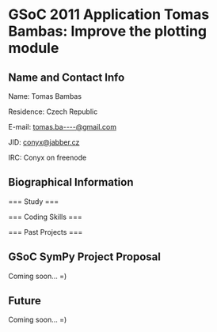 GSoC 2011 Application Tomas Bambas: Improve the plotting module
===============================================================

Name and Contact Info
---------------------

Name: Tomas Bambas

Residence: Czech Republic

E-mail: tomas.ba----@gmail.com

JID: conyx@jabber.cz

IRC: Conyx on freenode

Biographical Information
------------------------

=== Study ===

=== Coding Skills ===

=== Past Projects ===

GSoC SymPy Project Proposal
---------------------------

Coming soon... =)

Future
------

Coming soon... =)
